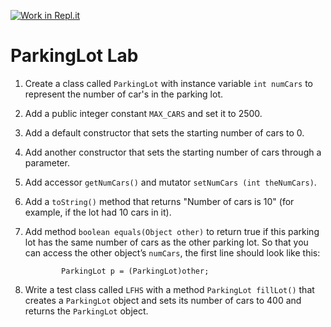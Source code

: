 [![Work in Repl.it](https://classroom.github.com/assets/work-in-replit-14baed9a392b3a25080506f3b7b6d57f295ec2978f6f33ec97e36a161684cbe9.svg)](https://classroom.github.com/online_ide?assignment_repo_id=3854860&assignment_repo_type=AssignmentRepo)
# ParkingLot Lab
1.	Create a class called ```ParkingLot``` with instance variable ```int numCars``` to represent the number of car's in the parking lot.
2.	Add a public integer constant ```MAX_CARS``` and set it to 2500.
3.	Add a default constructor that sets the starting number of cars to 0.
4.	Add another constructor that sets the starting number of cars through a parameter.
5.	Add accessor ```getNumCars()``` and mutator ```setNumCars (int theNumCars)```.  
6.	Add a ```toString()``` method that returns "Number of cars is 10" (for example, if the lot had 10 cars in it).
7.	Add method ```boolean equals(Object other)``` to return true if this parking lot has the same number of cars as the other parking lot. So that you can access the other object’s ```numCars```, the first line should look like this:  
        
                ParkingLot p = (ParkingLot)other;
8.	Write a test class called ```LFHS``` with a method ```ParkingLot fillLot()``` that creates a ```ParkingLot``` object and sets its number of cars to 400 and returns the ```ParkingLot``` object.

